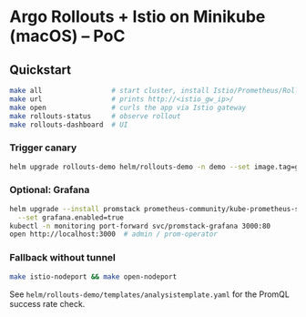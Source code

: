 # Argo Rollouts + Istio on Minikube (macOS) – PoC

## Quickstart
```bash
make all                 # start cluster, install Istio/Prometheus/Rollouts, deploy app
make url                 # prints http://<istio_gw_ip>/
make open                # curls the app via Istio gateway
make rollouts-status     # observe rollout
make rollouts-dashboard  # UI
```

### Trigger canary
```bash
helm upgrade rollouts-demo helm/rollouts-demo -n demo --set image.tag=green
```

### Optional: Grafana
```bash
helm upgrade --install promstack prometheus-community/kube-prometheus-stack -n monitoring --create-namespace \
  --set grafana.enabled=true
kubectl -n monitoring port-forward svc/promstack-grafana 3000:80
open http://localhost:3000  # admin / prom-operator
```

### Fallback without tunnel
```bash
make istio-nodeport && make open-nodeport
```

See `helm/rollouts-demo/templates/analysistemplate.yaml` for the PromQL success rate check.
